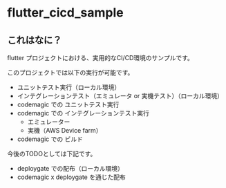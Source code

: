 # flutter_cicd_sample

## これはなに？

flutter プロジェクトにおける、実用的なCI/CD環境のサンプルです。

このプロジェクトでは以下の実行が可能です。

- ユニットテスト実行（ローカル環境）
- インテグレーションテスト（エミュレータ or 実機テスト）（ローカル環境）
- codemagic での ユニットテスト実行
- codemagic での インテグレーションテスト実行
    - エミュレーター
    - 実機（AWS Device farm）
- codemagic での ビルド

今後のTODOとしては下記です。

- deploygate での配布（ローカル環境）
- codemagic x deploygate を通じた配布
